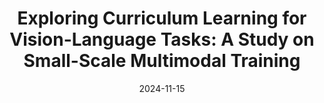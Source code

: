 ---
title: "Exploring Curriculum Learning for Vision-Language Tasks: A Study on Small-Scale Multimodal Training"
collection: publications
permalink: /publication/2024-11-15-babylm_cl
excerpt: 'Investigating the impact of curriculum learning on sample efficient pre-training of vision language models.'
date: 2024-11-15
paperurl: 'https://aclanthology.org/2024.conll-babylm.6/'
citation: '[Exploring Curriculum Learning for Vision-Language Tasks: A Study on Small-Scale Multimodal Training](https://aclanthology.org/2024.conll-babylm.6/) (Saha et al., CoNLL-BabyLM 2024)'
---